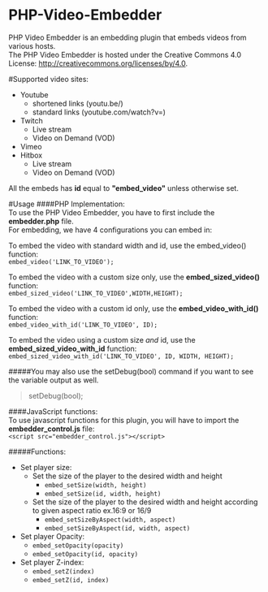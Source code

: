 # PHP-Video-Embedder
PHP Video Embedder is an embedding plugin that embeds videos from various hosts.  
The PHP Video Embedder is hosted under the Creative Commons 4.0 License: http://creativecommons.org/licenses/by/4.0.

#Supported video sites:
- Youtube
  - shortened links (youtu.be/)
  - standard links (youtube.com/watch?v=)
- Twitch
  - Live stream
  - Video on Demand (VOD)
- Vimeo
- Hitbox
  - Live stream
  - Video on Demand (VOD)

All the embeds has **id** equal to **"embed_video"** unless otherwise set.

#Usage
####PHP Implementation:  
To use the PHP Video Embedder, you have to first include the **embedder.php** file.  
For embedding, we have 4 configurations you can embed in:  
  
To embed the video with standard width and id, use the embed_video() function:  
`embed_video('LINK_TO_VIDEO');`

To embed the video with a custom size only, use the **embed_sized_video()** function:  
`embed_sized_video('LINK_TO_VIDEO',WIDTH,HEIGHT);`

To embed the video with a custom id only, use the **embed_video_with_id()** function:  
`embed_video_with_id('LINK_TO_VIDEO', ID);`

To embed the video using a custom size *and* id, use the **embed_sized_video_with_id** function: 
`embed_sized_video_with_id('LINK_TO_VIDEO', ID, WIDTH, HEIGHT);`

#####You may also use the setDebug(bool) command if you want to see the variable output as well.
>setDebug(bool);

####JavaScript functions:  
To use javascript functions for this plugin, you will have to import the **embedder_control.js** file:  
`<script src="embedder_control.js"></script>`  

#####Functions:
- Set player size:  
  - Set the size of the player to the desired width and height
    - `embed_setSize(width, height)`
    - `embed_setSize(id, width, height)`  
  - Set the size of the player to the desired width and height according to given aspect ratio ex.16:9 or 16/9
    - `embed_setSizeByAspect(width, aspect)`
    - `embed_setSizeByAspect(id, width, aspect)`
- Set player Opacity:
  - `embed_setOpacity(opacity)`
  - `embed_setOpacity(id, opacity)`
- Set player Z-index:
  - `embed_setZ(index)`
  - `embed_setZ(id, index)`
